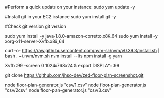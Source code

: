 #Perform a quick update on your instance:
sudo yum update -y

#Install git in your EC2 instance
sudo yum install git -y

#Check git version
git version

sudo yum install -y java-1.8.0-amazon-corretto.x86_64
sudo yum install -y xorg-x11-server-Xvfb.x86_64

curl -o- https://raw.githubusercontent.com/nvm-sh/nvm/v0.39.3/install.sh | bash
. ~/.nvm/nvm.sh
nvm install --lts
npm install -g yarn


Xvfb :99 -screen 0 1024x768x24 &
export DISPLAY=:99



git clone https://github.com/jhso-dev/zed-floor-plan-screenshot.git


node floor-plan-generator.js "csv/1.csv"
node floor-plan-generator.js "csv/2csv"
node floor-plan-generator.js "csv/3.csv”
